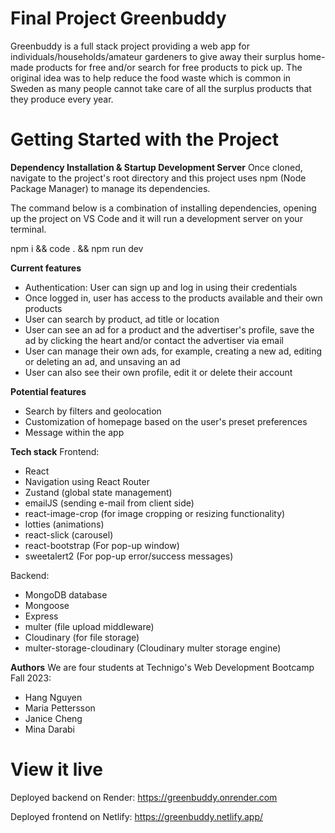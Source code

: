 # Final Project Greenbuddy
Greenbuddy is a full stack project providing a web app for individuals/households/amateur gardeners to give away their surplus home-made products for free and/or search for free products to pick up. The original idea was to help reduce the food waste which is common in Sweden as many people cannot take care of all the surplus products that they produce every year. 

# Getting Started with the Project
**Dependency Installation & Startup Development Server**
Once cloned, navigate to the project's root directory and this project uses npm (Node Package Manager) to manage its dependencies.

The command below is a combination of installing dependencies, opening up the project on VS Code and it will run a development server on your terminal.

npm i && code . && npm run dev

**Current features**
- Authentication: User can sign up and log in using their credentials
- Once logged in, user has access to the products available and their own products
- User can search by product, ad title or location
- User can see an ad for a product and the advertiser's profile, save the ad by clicking the heart and/or contact the advertiser via email
- User can manage their own ads, for example, creating a new ad, editing or deleting an ad, and unsaving an ad
- User can also see their own profile, edit it or delete their account

**Potential features**
- Search by filters and geolocation
- Customization of homepage based on the user's preset preferences
- Message within the app

**Tech stack**
Frontend:
- React
- Navigation using React Router
- Zustand (global state management)
- emailJS (sending e-mail from client side)
- react-image-crop (for image cropping or resizing functionality)
- lotties (animations)
- react-slick (carousel)
- react-bootstrap (For pop-up window)
- sweetalert2 (For pop-up error/success messages)

Backend:
- MongoDB database
- Mongoose
- Express
- multer (file upload middleware)
- Cloudinary (for file storage)
- multer-storage-cloudinary (Cloudinary multer storage engine)

**Authors**
We are four students at Technigo's Web Development Bootcamp Fall 2023:
- Hang Nguyen
- Maria Pettersson
- Janice Cheng
- Mina Darabi

# View it live
Deployed backend on Render: https://greenbuddy.onrender.com

Deployed frontend on Netlify: https://greenbuddy.netlify.app/

